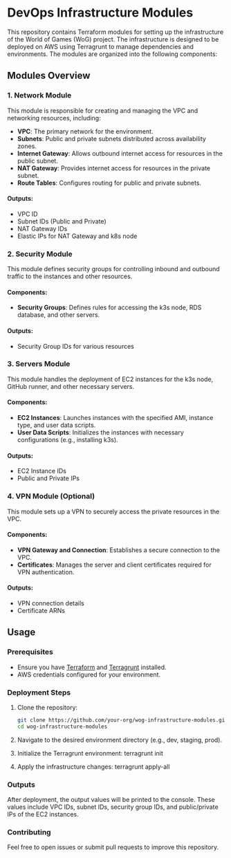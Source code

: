 # DevOps Infrastructure Modules

This repository contains Terraform modules for setting up the infrastructure of the World of Games (WoG) project. The infrastructure is designed to be deployed on AWS using Terragrunt to manage dependencies and environments. The modules are organized into the following components:

## Modules Overview

### 1. Network Module
This module is responsible for creating and managing the VPC and networking resources, including:
- **VPC**: The primary network for the environment.
- **Subnets**: Public and private subnets distributed across availability zones.
- **Internet Gateway**: Allows outbound internet access for resources in the public subnet.
- **NAT Gateway**: Provides internet access for resources in the private subnet.
- **Route Tables**: Configures routing for public and private subnets.

#### Outputs:
- VPC ID
- Subnet IDs (Public and Private)
- NAT Gateway IDs
- Elastic IPs for NAT Gateway and k8s node

### 2. Security Module
This module defines security groups for controlling inbound and outbound traffic to the instances and other resources.

#### Components:
- **Security Groups**: Defines rules for accessing the k3s node, RDS database, and other servers.

#### Outputs:
- Security Group IDs for various resources

### 3. Servers Module
This module handles the deployment of EC2 instances for the k3s node, GitHub runner, and other necessary servers.

#### Components:
- **EC2 Instances**: Launches instances with the specified AMI, instance type, and user data scripts.
- **User Data Scripts**: Initializes the instances with necessary configurations (e.g., installing k3s).

#### Outputs:
- EC2 Instance IDs
- Public and Private IPs

### 4. VPN Module (Optional)
This module sets up a VPN to securely access the private resources in the VPC.

#### Components:
- **VPN Gateway and Connection**: Establishes a secure connection to the VPC.
- **Certificates**: Manages the server and client certificates required for VPN authentication.

#### Outputs:
- VPN connection details
- Certificate ARNs

## Usage

### Prerequisites
- Ensure you have [Terraform](https://www.terraform.io/downloads.html) and [Terragrunt](https://terragrunt.gruntwork.io/) installed.
- AWS credentials configured for your environment.

### Deployment Steps
1. Clone the repository:
   ```sh
   git clone https://github.com/your-org/wog-infrastructure-modules.git
   cd wog-infrastructure-modules
2. Navigate to the desired environment directory (e.g., dev, staging, prod).

3. Initialize the Terragrunt environment:
terragrunt init
4. Apply the infrastructure changes:
terragrunt apply-all

### Outputs
After deployment, the output values will be printed to the console. These values include VPC IDs, subnet IDs, security group IDs, and public/private IPs of the EC2 instances.

### Contributing

Feel free to open issues or submit pull requests to improve this repository.